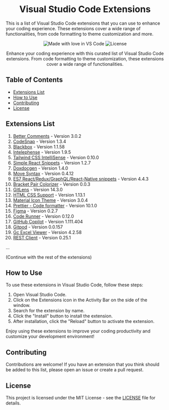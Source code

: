<h1 align="center">Visual Studio Code Extensions</h1>
This is a list of Visual Studio Code extensions that you can use to enhance your coding experience. These extensions cover a wide range of functionalities, from code formatting to theme customization and more.

<p align="center">
  <img src="https://img.shields.io/badge/Made%20with-%E2%9D%A4%EF%B8%8F%20in%20VS%20Code-blue.svg" alt="Made with love in VS Code">
  <img src="https://img.shields.io/github/license/Rahul-Sahani04/vscode-extensions" alt="License">
</p>

<p align="center">
  Enhance your coding experience with this curated list of Visual Studio Code extensions. From code formatting to theme customization, these extensions cover a wide range of functionalities.
</p>

## Table of Contents
- [Extensions List](#extensions-list)
- [How to Use](#how-to-use)
- [Contributing](#contributing)
- [License](#license)

## Extensions List

1. [Better Comments](https://marketplace.visualstudio.com/items?itemName=aaron-bond.better-comments-3.0.2) - Version 3.0.2
2. [CodeSnap](https://marketplace.visualstudio.com/items?itemName=adpyke.codesnap-1.3.4) - Version 1.3.4
3. [Blackbox](https://marketplace.visualstudio.com/items?itemName=blackboxapp.blackbox-1.1.58) - Version 1.1.58
4. [Intelephense](https://marketplace.visualstudio.com/items?itemName=bmewburn.vscode-intelephense-client-1.9.5) - Version 1.9.5
5. [Tailwind CSS IntelliSense](https://marketplace.visualstudio.com/items?itemName=bradlc.vscode-tailwindcss-0.10.0) - Version 0.10.0
6. [Simple React Snippets](https://marketplace.visualstudio.com/items?itemName=burkeholland.simple-react-snippets-1.2.7) - Version 1.2.7
7. [Doxdocgen](https://marketplace.visualstudio.com/items?itemName=cschlosser.doxdocgen-1.4.0) - Version 1.4.0
8. [Move Syntax](https://marketplace.visualstudio.com/items?itemName=damirka.move-syntax-0.4.12) - Version 0.4.12
9. [ES7 React/Redux/GraphQL/React-Native snippets](https://marketplace.visualstudio.com/items?itemName=dsznajder.es7-react-js-snippets-4.4.3) - Version 4.4.3
10. [Bracket Pair Colorizer](https://marketplace.visualstudio.com/items?itemName=dzhavat.bracket-pair-toggler-0.0.3) - Version 0.0.3
11. [GitLens](https://marketplace.visualstudio.com/items?itemName=eamodio.gitlens-14.3.0) - Version 14.3.0
12. [HTML CSS Support](https://marketplace.visualstudio.com/items?itemName=ecmel.vscode-html-css-1.13.1) - Version 1.13.1
13. [Material Icon Theme](https://marketplace.visualstudio.com/items?itemName=equinusocio.vsc-material-theme-icons-3.0.4) - Version 3.0.4
14. [Prettier - Code formatter](https://marketplace.visualstudio.com/items?itemName=esbenp.prettier-vscode-10.1.0) - Version 10.1.0
15. [Figma](https://marketplace.visualstudio.com/items?itemName=figma.figma-vscode-extension-0.2.7) - Version 0.2.7
16. [Code Runner](https://marketplace.visualstudio.com/items?itemName=formulahendry.code-runner-0.12.0) - Version 0.12.0
17. [GitHub Copilot](https://marketplace.visualstudio.com/items?itemName=github.copilot-1.111.404) - Version 1.111.404
18. [Gitpod](https://marketplace.visualstudio.com/items?itemName=gitpod.gitpod-desktop-0.0.157) - Version 0.0.157
19. [Gc Excel Viewer](https://marketplace.visualstudio.com/items?itemName=grapecity.gc-excelviewer-4.2.58) - Version 4.2.58
20. [REST Client](https://marketplace.visualstudio.com/items?itemName=humao.rest-client-0.25.1) - Version 0.25.1

...

(Continue with the rest of the extensions)

## How to Use

To use these extensions in Visual Studio Code, follow these steps:

1. Open Visual Studio Code.
2. Click on the Extensions icon in the Activity Bar on the side of the window.
3. Search for the extension by name.
4. Click the "Install" button to install the extension.
5. After installation, click the "Reload" button to activate the extension.

Enjoy using these extensions to improve your coding productivity and customize your development environment!

## Contributing

Contributions are welcome! If you have an extension that you think should be added to this list, please open an issue or create a pull request.

## License

This project is licensed under the MIT License - see the [LICENSE](LICENSE) file for details.
